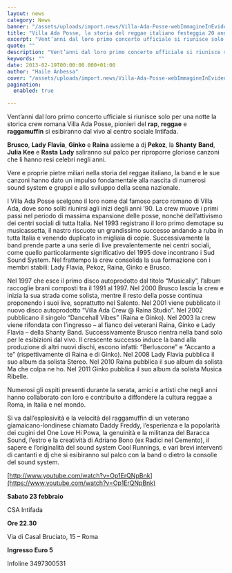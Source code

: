 ```yaml
---
layout: news
category: News
banner: "/assets/uploads/import.news/Villa-Ada-Posse-webImmagineInEvidenza.jpg"
title: "Villa Ada Posse, la storia del reggae italiano festeggia 20 anni all’Intifada"
excerpt: "Vent’anni dal loro primo concerto ufficiale si riunisce solo per una notte la storica crew romana Villa Ada Posse, pionieri del rap, reggae e raggamuffin si esibiranno dal vivo al centro sociale Intifada. Brusco, Lady Flavia, Ginko e Raina assieme a dj Pekoz, la Shanty Band, Julia Kee e Rasta Lady saliranno sul palco per riproporre gloriose canzoni che li hanno resi celebri negli anni. Vere e proprie pietre miliari nella storia del reggae italiano, [&hellip"
quote: ""
description: "Vent’anni dal loro primo concerto ufficiale si riunisce solo per una notte la storica crew romana Villa Ada Posse, pionieri del rap, reggae e raggamuffin si esibiranno dal vivo al centro sociale Intifada. Brusco, Lady Flavia, Ginko e Raina assieme a dj Pekoz, la Shanty Band, Julia Kee e Rasta Lady saliranno sul palco per riproporre gloriose canzoni che li hanno resi celebri negli anni. Vere e proprie pietre miliari nella storia del reggae italiano, [&hellip"
keywords: ""
date: 2013-02-19T00:00:00.000+01:00
author: "Haile Anbessa"
cover: "/assets/uploads/import.news/Villa-Ada-Posse-webImmagineInEvidenza.jpg"
pagination:
  enabled: true

---
```


Vent’anni dal loro primo concerto ufficiale si riunisce solo per una notte la storica crew romana Villa Ada Posse, pionieri del **rap**, **reggae** e **raggamuffin** si esibiranno dal vivo al centro sociale Intifada.

**Brusco**, **Lady** **Flavia**, **Ginko** e **Raina** assieme a dj **Pekoz**, la **Shanty** **Band**, **Julia** **Kee** e **Rasta** **Lady** saliranno sul palco per riproporre gloriose canzoni che li hanno resi celebri negli anni.

Vere e proprie pietre miliari nella storia del reggae italiano, la band e le sue canzoni hanno dato un impulso fondamentale alla nascita di numerosi sound system e gruppi e allo sviluppo della scena nazionale.

I Villa Ada Posse scelgono il loro nome dal famoso parco romano di Villa Ada, dove sono soliti riunirsi agli inizi degli anni ’90\. La crew muove i primi passi nel periodo di massima espansione delle posse, nonché dell’attivismo dei centri sociali di tutta Italia. Nel 1993 registrano il loro primo demotape su musicassetta, il nastro riscuote un grandissimo successo andando a ruba in tutta Italia e venendo duplicato in migliaia di copie. Successivamente la band prende parte a una serie di live prevalentemente nei centri sociali, come quello particolarmente significativo del 1995 dove incontrano i Sud Sound System. Nel frattempo la crew consolida la sua formazione con i membri stabili: Lady Flavia, Pekoz, Raina, Ginko e Brusco.

Nel 1997 che esce il primo disco autoprodotto dal titolo “Musically”, l’album raccoglie brani composti tra il 1991 al 1997\. Nel 2000 Brusco lascia la crew e inizia la sua strada come solista, mentre il resto della posse continua proponendo i suoi live, soprattutto nel Salento. Nel 2001 viene pubblicato il nuovo disco autoprodotto “Villa Ada Crew @ Raina Studio”. Nel 2002 pubblicano il singolo “Dancehall Vibes” (Raina e Ginko). Nel 2003 la crew viene rifondata con l’ingresso – al fianco dei veterani Raina, Ginko e Lady Flavia – della Shanty Band. Successivamente Brusco rientra nella band solo per le esibizioni dal vivo. Il crescente successo induce la band alla produzione di altri nuovi dischi, escono infatti: “Berluscone” e “Accanto a te” (rispettivamente di Raina e di Ginko). Nel 2008 Lady Flavia pubblica il suo album da solista Stereo. Nel 2010 Raina pubblica il suo album da solista Ma che colpa ne ho. Nel 2011 Ginko pubblica il suo album da solista Musica Ribelle.

Numerosi gli ospiti presenti durante la serata, amici e artisti che negli anni hanno collaborato con loro e contribuito a diffondere la cultura reggae a Roma, in Italia e nel mondo.

Si va dall’esplosività e la velocità del raggamuffin di un veterano giamaicano-londinese chiamato Daddy Freddy, l’esperienza e la popolarità dei cugini del One Love Hi Powa, la genuinità e la militanza del Baracca Sound, l’estro e la creatività di Adriano Bono (ex Radici nel Cemento), il sapere e l’originalità del sound system Cool Runnings, e vari brevi interventi di cantanti e dj che si esibiranno sul palco con la band o dietro la consolle del sound system.

[http://www.youtube.com/watch?v=Op1ErQNpBnk](https://www.youtube.com/watch?v=Op1ErQNpBnk)

**Sabato 23 febbraio**

CSA Intifada

**Ore 22.30**

Via di Casal Bruciato, 15 – Roma

**Ingresso Euro 5**

Infoline 3497300531